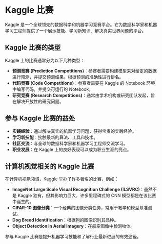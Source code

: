 # Kaggle 比赛

Kaggle 是一个全球领先的数据科学和机器学习竞赛平台。它为数据科学家和机器学习工程师提供了一个展示技能、学习新知识、解决真实世界问题的平台。

## Kaggle 比赛的类型

Kaggle 上的比赛通常分为以下几种类型：

- **预测竞赛 (Prediction Competitions)**：参赛者需要构建模型来对给定的数据进行预测，并提交预测结果。根据预测的准确性进行排名。
- **代码竞赛 (Code Competitions)**：参赛者需要在 Kaggle 的 Notebook 环境中编写代码，并提交可运行的 Notebook。
- **研究竞赛 (Research Competitions)**：通常由学术机构或研究团队发起，旨在解决开放性的研究问题。

## 参与 Kaggle 比赛的益处

- **实践经验**：通过解决真实的机器学习问题，获得宝贵的实践经验。
- **学习新技能**：接触最新的算法、工具和技术。
- **社区交流**：与全球的数据科学家和机器学习工程师交流学习。
- **职业发展**：在 Kaggle 上的良好表现可以成为职业生涯的亮点。

## 计算机视觉相关的 Kaggle 比赛

在计算机视觉领域，Kaggle 举办了许多著名的比赛，例如：

- **ImageNet Large Scale Visual Recognition Challenge (ILSVRC)**：虽然不是 Kaggle 独有，但其影响力巨大，许多里程碑式的 CNN 模型都是在该比赛中诞生的。
- **CIFAR-10 图像分类**：一个经典的图像分类任务，常用于教学和模型基准测试。
- **Dog Breed Identification**：根据狗的图像识别其品种。
- **Object Detection in Aerial Imagery**：在航空图像中检测物体。

参与 Kaggle 比赛是提升机器学习技能和了解行业最新进展的有效途径。
